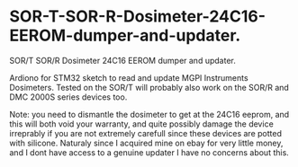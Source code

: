 # SOR-T-SOR-R-Dosimeter-24C16-EEROM-dumper-and-updater.
SOR/T SOR/R Dosimeter 24C16 EEROM dumper and updater. 

Ardiono for STM32 sketch to read and update MGPI Instruments Dosimeters. Tested on the SOR/T will probably also work on the SOR/R and DMC 2000S series devices too. 

Note: you need to dismantle the dosimeter to get at the 24C16 eeprom, and this will both void your warranty, and quite possibly damage 
the device irreprably if you are not extremely carefull since these devices are potted with silicone. Naturaly since I acquired mine on ebay for very little money, and I dont have access to a genuine updater I have no concerns about this. 

